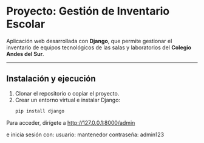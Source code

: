# Proyecto: Gestión de Inventario Escolar

Aplicación web desarrollada con **Django**, que permite gestionar el inventario de equipos tecnológicos
de las salas y laboratorios del **Colegio Andes del Sur**.

---

##  Instalación y ejecución

1. Clonar el repositorio o copiar el proyecto.
2. Crear un entorno virtual e instalar Django:
   ```bash
   pip install django
Para acceder, dirígete a
http://127.0.0.1:8000/admin

e inicia sesión con: 
usuario: mantenedor
contraseña: admin123

